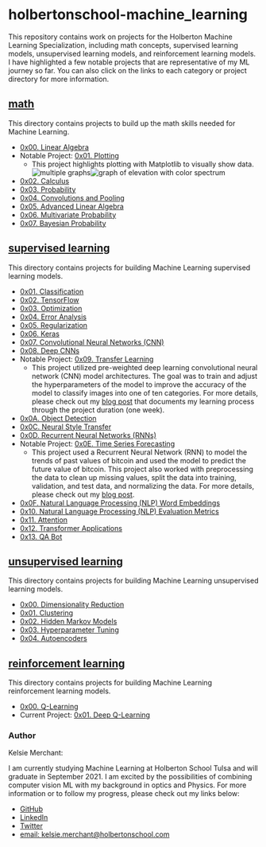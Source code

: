 # holbertonschool-machine_learning
This repository contains work on projects for the Holberton Machine Learning Specialization, including math concepts, supervised learning models, unsupervised learning models, and reinforcement learning models. I have highlighted a few notable projects that are representative of my ML journey so far.  You can also click on the links to each category or project directory for more information.

## [math](/math)
This directory contains projects to build up the math skills needed for Machine Learning.
* [0x00. Linear Algebra](/math/0x00-linear_algebra)
* Notable Project: [0x01. Plotting](/math/0x01-plotting)
  * This project highlights plotting with Matplotlib to visually show data. <img src="https://i.ibb.co/M8SVLpF/Screenshot-2021-06-27-10-57-48-PM.png" alt="multiple graphs" border="0"><img src="https://i.ibb.co/F3c8Tcv/Screenshot-2021-06-27-10-55-34-PM.png" alt="graph of elevation with color spectrum" border="0">
* [0x02. Calculus](/math/0x02-calculus)
* [0x03. Probability](/math/0x03-probability)
* [0x04. Convolutions and Pooling](/math/0x04-convolutions_and_pooling)
* [0x05. Advanced Linear Algebra](/math/0x05-advanced_linear_algebra)
* [0x06. Multivariate Probability](/math/0x06-multivariate_prob)
* [0x07. Bayesian Probability](/math/0x07-bayesian_prob)

## [supervised learning](/supervised_learning)
This directory contains projects for building Machine Learning supervised learning models.
* [0x01. Classification](/supervised_learning/0x01-classification)
* [0x02. TensorFlow](/supervised_learning/0x02-tensorflow)
* [0x03. Optimization](/supervised_learning/0x03-optimization)
* [0x04. Error Analysis](/supervised_learning/0x04-error_analysis)
* [0x05. Regularization](/supervised_learning/0x05-regularization)
* [0x06. Keras](/supervised_learning/0x06-keras)
* [0x07. Convolutional Neural Networks (CNN)](/supervised_learning/0x07-cnn)
* [0x08. Deep CNNs](/supervised_learning/0x08-deep_cnns)
* Notable Project: [0x09. Transfer Learning](/supervised_learning/0x09-transfer_learning)
  * This project utilized pre-weighted deep learning convolutional neural network (CNN) model architectures. The goal was to train and adjust the hyperparameters of the model to improve the accuracy of the model to classify images into one of ten categories.  For more details, please check out my [blog post](https://kelsiemerchant.medium.com/ml-transfer-learning-journal-d15c93306ff7) that documents my learning process through the project duration (one week).
* [0x0A. Object Detection](/supervised_learning/0x0A-object_detection)
* [0x0C. Neural Style Transfer](/supervised_learning/0x0C-neural_style_transfer)
* [0x0D. Recurrent Neural Networks (RNNs)](/supervised_learning/0x0D-RNNs)
* Notable Project: [0x0E. Time Series Forecasting](/supervised_learning/0x0E-time_series)
  * This project used a Recurrent Neural Network (RNN) to model the trends of past values of bitcoin and used the model to predict the future value of bitcoin.  This project also worked with preprocessing the data to clean up missing values, split the data into training, validation, and test data, and normalizing the data.  For more details, please check out my [blog post](https://www.linkedin.com/pulse/coding-time-series-forecasting-kelsie-merchant/).
* [0x0F. Natural Language Processing (NLP) Word Embeddings](/supervised_learning/0x0F-word_embeddings)
* [0x10. Natural Language Processing (NLP) Evaluation Metrics](/supervised_learning/0x10-nlp_metrics)
* [0x11. Attention](/supervised_learning/0x11-attention)
* [0x12. Transformer Applications](/supervised_learning/0x12-transformer_apps)
* [0x13. QA Bot](/supervised_learning/0x13-qa_bot)

## [unsupervised learning](/unsupervised_learning)
This directory contains projects for building Machine Learning unsupervised learning models.
* [0x00. Dimensionality Reduction](/unsupervised_learning/0x00-dimensionality_reduction)
* [0x01. Clustering](/unsupervised_learning/0x01-clustering)
* [0x02. Hidden Markov Models](/unsupervised_learning/0x02-hmm)
* [0x03. Hyperparameter Tuning](/unsupervised_learning/0x03-hyperparameter_tuning)
* [0x04. Autoencoders](/unsupervised_learning/0x04-autoencoders)

## [reinforcement learning](/reinforcement_learning)
This directory contains projects for building Machine Learning reinforcement learning models.
* [0x00. Q-Learning](/reinforcement_learning/0x00-q_learning)
* Current Project: [0x01. Deep Q-Learning](/reinforcement_learning/0x01-deep_q_learning)

### Author
Kelsie Merchant:

I am currently studying Machine Learning at Holberton School Tulsa and will graduate in September 2021. I am excited by the possibilities of combining computer vision ML with my background in optics and Physics. For more information or to follow my progress, please check out my links below:
* [GitHub](https://github.com/kmerchan/)
* [LinkedIn](https://www.linkedin.com/in/kelsie-merchant-physics/)
* [Twitter](https://twitter.com/MerchantKelsie)
* [email: kelsie.merchant@holbertonschool.com](kelsie.merchant@holbertonschool.com)
